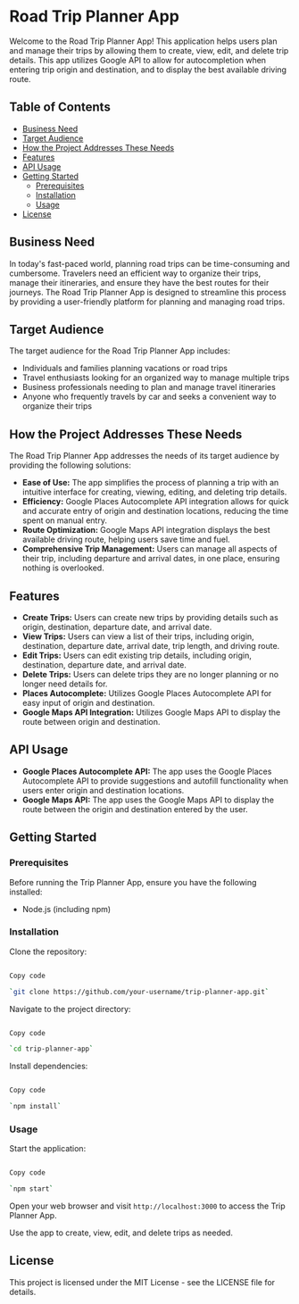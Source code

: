 Road Trip Planner App
=====================

Welcome to the Road Trip Planner App! This application helps users plan and manage their trips by allowing them to create, view, edit, and delete trip details. This app utilizes Google API to allow for autocompletion when entering trip origin and destination, and to display the best available driving route.

Table of Contents
-----------------

-   [Business Need](#business-need)
-   [Target Audience](#target-audience)
-   [How the Project Addresses These Needs](#how-the-project-addresses-these-needs)
-   [Features](#features)
-   [API Usage](#api-usage)
-   [Getting Started](#getting-started)
    -   [Prerequisites](#prerequisites)
    -   [Installation](#installation)
    -   [Usage](#usage)
-   [License](#license)

Business Need
-------------

In today's fast-paced world, planning road trips can be time-consuming and cumbersome. Travelers need an efficient way to organize their trips, manage their itineraries, and ensure they have the best routes for their journeys. The Road Trip Planner App is designed to streamline this process by providing a user-friendly platform for planning and managing road trips.

Target Audience
---------------

The target audience for the Road Trip Planner App includes:

-   Individuals and families planning vacations or road trips
-   Travel enthusiasts looking for an organized way to manage multiple trips
-   Business professionals needing to plan and manage travel itineraries
-   Anyone who frequently travels by car and seeks a convenient way to organize their trips

How the Project Addresses These Needs
-------------------------------------

The Road Trip Planner App addresses the needs of its target audience by providing the following solutions:

-   **Ease of Use:** The app simplifies the process of planning a trip with an intuitive interface for creating, viewing, editing, and deleting trip details.
-   **Efficiency:** Google Places Autocomplete API integration allows for quick and accurate entry of origin and destination locations, reducing the time spent on manual entry.
-   **Route Optimization:** Google Maps API integration displays the best available driving route, helping users save time and fuel.
-   **Comprehensive Trip Management:** Users can manage all aspects of their trip, including departure and arrival dates, in one place, ensuring nothing is overlooked.

Features
--------

-   **Create Trips:** Users can create new trips by providing details such as origin, destination, departure date, and arrival date.
-   **View Trips:** Users can view a list of their trips, including origin, destination, departure date, arrival date, trip length, and driving route.
-   **Edit Trips:** Users can edit existing trip details, including origin, destination, departure date, and arrival date.
-   **Delete Trips:** Users can delete trips they are no longer planning or no longer need details for.
-   **Places Autocomplete:** Utilizes Google Places Autocomplete API for easy input of origin and destination.
-   **Google Maps API Integration:** Utilizes Google Maps API to display the route between origin and destination.

API Usage
---------

-   **Google Places Autocomplete API:** The app uses the Google Places Autocomplete API to provide suggestions and autofill functionality when users enter origin and destination locations.
-   **Google Maps API:** The app uses the Google Maps API to display the route between the origin and destination entered by the user.

Getting Started
---------------

### Prerequisites

Before running the Trip Planner App, ensure you have the following installed:

-   Node.js (including npm)

### Installation

Clone the repository:

```bash

Copy code

`git clone https://github.com/your-username/trip-planner-app.git`

```

Navigate to the project directory:

```bash

Copy code

`cd trip-planner-app`

```

Install dependencies:

```bash

Copy code

`npm install`
```

### Usage

Start the application:

```bash

Copy code

`npm start`

```

Open your web browser and visit `http://localhost:3000` to access the Trip Planner App.

Use the app to create, view, edit, and delete trips as needed.

License
-------

This project is licensed under the MIT License - see the LICENSE file for details.
